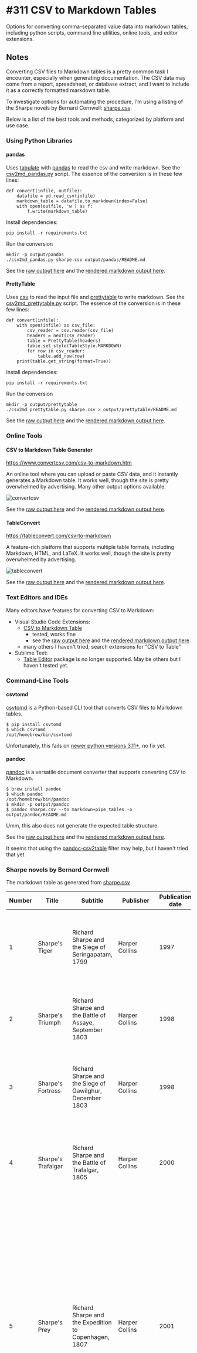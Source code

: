 # #311 CSV to Markdown Tables

Options for converting comma-separated value data into markdown tables, including python scripts, command line utilities, online tools, and editor extensions.

## Notes

Converting CSV files to Markdown tables is a pretty common task I encounter, especially when generating documentation. The CSV data may come from a report, spreadsheet, or database extract, and I want to include it as a correctly formatted markdown table.

To investigate options for  automating the procedure, I'm using a listing of the Sharpe novels by Bernard Cornwell: [sharpe.csv](./sharpe.csv).

Below is a list of the best tools and methods, categorized by platform and use case.

### Using Python Libraries

#### pandas

Uses [tabulate](https://pypi.org/project/tabulate/) with [pandas](https://pypi.org/project/pandas/)
to read the csv and write markdown. See the [csv2md_pandas.py]( ./csv2md_pandas.py) script.
The essence of the conversion is in these few lines:

    def convert(infile, outfile):
        datafile = pd.read_csv(infile)
        markdown_table = datafile.to_markdown(index=False)
        with open(outfile, 'w') as f:
            f.write(markdown_table)

Install dependencies:

    pip install -r requirements.txt

Run the conversion

    mkdir -p output/pandas
    ./csv2md_pandas.py sharpe.csv output/pandas/README.md

See the [raw output here](./output/pandas/README.md)
and the [rendered markdown output here](./output/pandas/).

#### PrettyTable

Uses [csv](https://docs.python.org/3/library/csv.html) to read the input file
and [prettytable](https://pypi.org/project/prettytable/) to write markdown.
See the [csv2md_prettytable.py]( ./csv2md_prettytable.py) script.
The essence of the conversion is in these few lines:

    def convert(infile):
        with open(infile) as csv_file:
            csv_reader = csv.reader(csv_file)
            headers = next(csv_reader)
            table = PrettyTable(headers)
            table.set_style(TableStyle.MARKDOWN)
            for row in csv_reader:
                table.add_row(row)
        print(table.get_string(format=True))

Install dependencies:

    pip install -r requirements.txt

Run the conversion

    mkdir -p output/prettytable
    ./csv2md_prettytable.py sharpe.csv > output/prettytable/README.md

See the [raw output here](./output/prettytable/README.md)
and the [rendered markdown output here](./output/prettytable/).

### Online Tools

#### CSV to Markdown Table Generator

<https://www.convertcsv.com/csv-to-markdown.htm>

An online tool where you can upload or paste CSV data, and it instantly generates a Markdown table.
It works well, though the site is pretty overwhelmed by advertising. Many other output options available.

![convertcsv](./assets/convertcsv.png)

See the [raw output here](./output/convertcsv/README.md)
and the [rendered markdown output here](./output/convertcsv/).

#### TableConvert

<https://tableconvert.com/csv-to-markdown>

A feature-rich platform that supports multiple table formats, including Markdown, HTML, and LaTeX.
It works well, though the site is pretty overwhelmed by advertising.

![tableconvert](./assets/tableconvert.png)

See the [raw output here](./output/tableconvert/README.md)
and the [rendered markdown output here](./output/tableconvert/).

### Text Editors and IDEs

Many editors have features for converting CSV to Markdown:

* Visual Studio Code Extensions:
    * [CSV to Markdown Table](https://github.com/phoihos/vscode-csv-to-md-table)
        * tested, works fine
        * see the [raw output here](./output/csv_to_markdown_table/README.md) and the [rendered markdown output here](./output/csv_to_markdown_table/).
    * many others I haven't tried, search extensions for "CSV to Table"
* Sublime Text:
    * [Table Editor](https://packagecontrol.io/packages/Table%20Editor) package is no longer supported. May be others but I haven't tested yet.

### Command-Line Tools

#### csvtomd

[csvtomd](https://pypi.org/project/csvtomd/) is a Python-based CLI tool that converts CSV files to Markdown tables.

    $ pip install csvtomd
    $ which csvtomd
    /opt/homebrew/bin/csvtomd

Unfortunately, this fails on [newer python versions 3.11+](https://github.com/mplewis/csvtomd/issues/32), no fix yet.

#### pandoc

[pandoc](https://pypi.org/project/pandoc/) is a versatile document converter that supports converting CSV to Markdown.

    $ brew install pandoc
    $ which pandoc
    /opt/homebrew/bin/pandoc
    $ mkdir -p output/pandoc
    $ pandoc sharpe.csv --to markdown+pipe_tables -o output/pandoc/README.md

Umm, this also does not generate the expected table structure.

See the [raw output here](./output/pandoc/README.md)
and the [rendered markdown output here](./output/pandoc/).

It seems that using the [pandoc-csv2table](https://github.com/baig/pandoc-csv2table) filter may help, but I haven't tried that yet

### Sharpe novels by Bernard Cornwell

The markdown table as generated from [sharpe.csv](./sharpe.csv)

|Number|Title             |Subtitle                                                                        |Publisher                  |Publication date|Notes                                                                                                                                                                                                                                                                                                                                                                                                                                 |
|------|------------------|--------------------------------------------------------------------------------|---------------------------|----------------|--------------------------------------------------------------------------------------------------------------------------------------------------------------------------------------------------------------------------------------------------------------------------------------------------------------------------------------------------------------------------------------------------------------------------------------|
|1     |Sharpe's Tiger    |Richard Sharpe and the Siege of Seringapatam, 1799                              |Harper Collins             |1997            |The first of Richard Sharpe's Indian adventures, pitting him against the Tippoo Sultan in the siege of Seringapatam, 1799.                                                                                                                                                                                                                                                                                                            |
|2     |Sharpe's Triumph  |Richard Sharpe and the Battle of Assaye, September 1803                         |Harper Collins             |1998            |Sharpe, now a sergeant, finds himself alongside Sir Arthur Wellesley at the terrifying Battle of Assaye.                                                                                                                                                                                                                                                                                                                              |
|3     |Sharpe's Fortress |Richard Sharpe and the Siege of Gawilghur, December 1803                        |Harper Collins             |1998            |Sharpe's first story as an officer takes him to the daunting fort of Gawilghur. This is also the last of his Indian adventures.                                                                                                                                                                                                                                                                                                       |
|4     |Sharpe's Trafalgar|Richard Sharpe and the Battle of Trafalgar, 1805                                |Harper Collins             |2000            |Sharpe has to go home from India, and he would have left in 1805 and Cape Trafalgar lies on his way home, so why should he not be there at the right time?                                                                                                                                                                                                                                                                            |
|5     |Sharpe's Prey     |Richard Sharpe and the Expedition to Copenhagen, 1807                           |Harper Collins             |2001            |This tells the tale of one of the most obscure campaigns of the whole of the Napoleonic wars. The Danes had a huge merchant fleet, second only in size to Great Britain's, and to protect it they possessed a formidable navy. But Denmark was a very small country and when, in 1807, the French decide they will invade Denmark and take the fleet for themselves, Britain has to act swiftly. Swiftly, but not particularly justly.|
|6     |Sharpe's Rifles   |Richard Sharpe and the French Invasion of Galicia, January 1809                 |Harper Collins             |1988            |The beginning of the Peninsular War (the battles between 1808 and 1814 to expel the French from Portugal and Spain). The Peninsular Campaign occupies most of the Sharpe series and this book begins during the infamous retreat to Corunna. Sharpe and a group of the 95th Rifles become separated from the army and are forced to navigate french occupied territory.                                                               |
|7     |Sharpe's Havoc    |Richard Sharpe and the French Invasion of Portugal, Spring 1809                 |Harper Collins             |2003            |Sharpe's Havoc is set during the French invasion of Portugal in 1809 and Sir Arthur Wellesley's devastating counter-attack.                                                                                                                                                                                                                                                                                                           |
|8     |Sharpe's Eagle    |Richard Sharpe and the Talavera Campaign, July 1809                             |Harper Collins             |1981            |It tells the tale of the battle of Talavera.                                                                                                                                                                                                                                                                                                                                                                                          |
|9     |Sharpe's Gold     |Richard Sharpe and the Destruction of Almeida, August 1810                      |Harper Collins             |1981            |Sharpe is assigned to steal some Spanish gold needed to construct the Lines of Torres Vedras but falls foul of a corrupt Spanish partisan and ends up in the besieged fort of Almeida.                                                                                                                                                                                                                                                |
|10    |Sharpe's Escape   |Richard Sharpe and the Bussaco Campaign 1811                                    |Harper Collins             |2004            |It is the late summer of 1810 and the French mount their third and most threatening invasion of Portugal. Captain Richard Sharpe, with his company of redcoats and riflemen, meets the invaders on the gaunt ridge of Bussaco where, despite a stunning victory, the French are not stopped.                                                                                                                                          |
|11    |Sharpe's Fury     |Richard Sharpe and the Battle of Barrosa, March 1811                            |Harper Collins             |2006            |Sharpe's Fury is based on the real events of the winter of 1811 that led to the extraordinary victory of Barossa.                                                                                                                                                                                                                                                                                                                     |
|12    |Sharpe's Battle   |Richard Sharpe and the Battle of Fuentes de Onoro, May 1811                     |Harper Collins             |1995            |The ghastly tale of the battle of Fuentes d'Onoro, a bloody struggle on the Portuguese frontier which deteriorated into a gutter fight in the narrow alleys of a small village.                                                                                                                                                                                                                                                       |
|13    |Sharpe's Company  |Richard Sharpe and the Siege of Badajoz, January to April 1812                  |Harper Collins             |1982            |Tells the story of the horrifying assault on Badajoz in 1812. The British were in a foul mood, they had been given a hard time by the garrison and suspected that the city's Spanish inhabitants were French sympathisers, so when they got inside they went berserk.                                                                                                                                                                 |
|14    |Sharpe's Command  |Richard Sharpe and the Bridge at Almaraz, May 1812                              |Harper Collins             |2023            |Spain, 1812. Richard Sharpe, the most brilliant – but the most wayward – soldier in the British army, finds himself faced with an impossible task. Two French armies march towards each other. If they meet, the British are lost. And only Sharpe – with just his cunning, his courage and a small band of rogues to rely on – stands in their way...'.                                                                              |
|15    |Sharpe's Sword    |Richard Sharpe and the Salamanca Campaign, June and July 1812                   |Harper Collins             |1983            |In which Sharpe carries his sword (a 1796 pattern Heavy Cavalry sword, an ill-balanced butcher's blade) to the extraordinary battle outside Salamanca where, to quote an enemy General, Wellington 'destroyed forty thousand Frenchmen in forty minutes'.                                                                                                                                                                             |
|16    |Sharpe's Skirmish |Richard Sharpe and the defence of the Tormes, August 1812                       |Sharpe Appreciation Society|2002            |(Short Story) It is the summer of 1812 and Richard Sharpe, newly recovered from the wound he received in the fighting at Salamanca, is given an easy duty; to guard a Commissary Officer posted to an obscure Spanish fort where there are some captured French muskets to repair. But unknown to the British, the French are planning a raid and Sharpe is in for a fight!                                                           |
|17    |Sharpe's Enemy    |Richard Sharpe and the Defense of Portugal, Christmas 1812                      |Harper Collins             |1984            |By 1812 a lot of men had deserted from the British, French, Spanish and Portuguese armies and some of them, too many of them, had banded together in the border mountains where they were led by a renegade Frenchman nicknamed Pot-au-Feu. They formed a semi-military group of bandits and their enemies all agreed on one thing – they had to be crushed. Send for Sharpe.                                                         |
|18    |Sharpe's Honour   |Richard Sharpe and the Vitoria Campaign, February to June 1813                  |Harper Collins             |1985            |Pierre Ducos, the French super-agent, tries to end Sharpe's life and the series.                                                                                                                                                                                                                                                                                                                                                      |
|19    |Sharpe's Regiment |Richard Sharpe and the Invasion of France, June to November 1813                |Harper Collins             |1986            |Sharpe is sent home to raise soldiers for his regiment, the South Essex, and once in England he runs into an old enemy – Sir Henry Simmerson, once a Colonel of the South Essex and now, what else, a taxman.                                                                                                                                                                                                                         |
|20    |Sharpe's Christmas|Two short stories, 1813                                                         |Sharpe Appreciation Society|2003            |Sharpe's Christmas contains two short stories, 'Sharpe's Christmas' and 'Sharpe's Ransom'. 'Sharpe's Christmas' is set in 1813, towards the end of the Peninsular War and falls after Sharpe's Regiment. 'Sharpe's Ransom' comes after Sharpe's Waterloo and is set in peacetime.                                                                                                                                                     |
|21    |Sharpe's Siege    |Richard Sharpe and the Winter Campaign, 1814                                    |Harper Collins             |1987            |Sharpe finds himself stranded, surrounded and with only one very unlikely ally – Captain Cornelius Killick from Marblehead, Massachusetts.                                                                                                                                                                                                                                                                                            |
|22    |Sharpe's Revenge  |Richard Sharpe and the Peace of 1814                                            |Harper Collins             |1989            |This takes place between the end of the Peninsular War and the Waterloo Campaign – and Sharpe pursues Ducos to Italy, though not before he's fought in the climactic battle at Toulouse which is Wellington's last victory in the Peninsular War.                                                                                                                                                                                     |
|23    |Sharpe's Waterloo |Richard Sharpe and the Waterloo Campaign, 15 to 18 June 1815, US Title: Waterloo|Harper Collins             |1990            |The story of the battle – and Sharpe's part in it.                                                                                                                                                                                                                                                                                                                                                                                    |
|24    |Sharpe's Assassin |Richard Sharpe and the Occupation of Paris, 1815                                |Harper Collins             |2021            |Sharpe helps the Duke of Wellington root out a group of fanatical post-war revolutionaries in Paris and has to face an assassin bent on killing him.                                                                                                                                                                                                                                                                                  |
|25    |Sharpe's Ransom   |(short story, 181?, appears in Sharpe's Christmas)                              |Sharpe Appreciation Society|2003            |Sharpe's peaceful life in France is disrupted when an old associate of Ducos, convinced Sharpe has Napoleon's treasure, takes his family hostage and Sharpe has to convince the local villagers to help him.                                                                                                                                                                                                                          |
|26    |Sharpe's Devil    |Richard Sharpe and the Emperor, 1820–1821                                       |Harper Collins             |1992            |Sharpe, at last, meets Napoleon.                                                                                                                                                                                                                                                                                                                                                                                                      |

## Credits and References

* [The Sharpe stories](https://en.wikipedia.org/wiki/Bernard_Cornwell_bibliography#The_Sharpe_stories) - wikipedia
* <https://www.convertcsv.com/csv-to-markdown.htm>
* <https://tableconvert.com/csv-to-markdown>
* <https://pypi.org/project/csvtomd/>
* <https://pypi.org/project/pandoc/>
